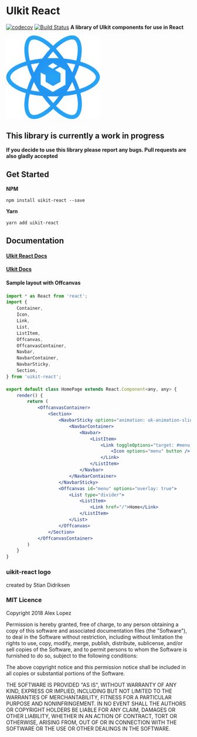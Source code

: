 # UIkit React
[![codecov](https://codecov.io/gh/vacarsu/uikit-react/branch/master/graph/badge.svg)](https://codecov.io/gh/vacarsu/uikit-react)
[![Build Status](https://travis-ci.org/vacarsu/uikit-react.svg?branch=master)](https://travis-ci.org/vacarsu/uikit-react)
**A library of UIkit components for use in React** 

<img src="/images/uikit-react.svg" width="256"/>

## This library is currently a work in progress
**If you decide to use this library please report any bugs. Pull requests are also gladly accepted**

## Get Started
**NPM**
```
npm install uikit-react --save
```
**Yarn**
```
yarn add uikit-react
```

## Documentation
#### [UIkit React Docs](https://vacarsu.github.io/uikit-react)
#### [UIkit Docs](https://getuikit.com/docs/introduction)

#### Sample layout with Offcanvas
```jsx
import * as React from 'react';
import { 
    Container,
    Icon,
    Link,
    List,
    ListItem,
    Offcanvas,
    OffcanvasContainer,
    Navbar,
    NavbarContainer,
    NavbarSticky,
    Section,
} from 'uikit-react';

export default class HomePage extends React.Component<any, any> {
    render() {
        return (
            <OffcanvasContainer>
                <Section>
                    <NavbarSticky options="animation: uk-animation-slide-top; cls-inactive: uk-navbar-transparent uk-light; top: 556;">
                        <NavbarContainer>
                            <Navbar>
                                <ListItem>
                                    <Link toggleOptions="target: #menu;" href="#">
                                        <Icon options="menu" button />
                                    </Link>
                                </ListItem>
                            </Navbar>
                        </NavbarContainer>
                    </NavbarSticky>
                    <Offcanvas id="menu" options="overlay: true">
                        <List type="divider">
                            <ListItem>
                                <Link href="/">Home</Link>
                            </ListItem>
                        </List>
                    </Offcanvas>
                </Section>
            </OffcanvasContainer>
        )
    }
}
```


### uikit-react logo
created by Stian Didriksen

### MIT Licence
Copyright 2018 Alex Lopez

Permission is hereby granted, free of charge, to any person obtaining a copy of this software and associated documentation files (the "Software"), to deal in the Software without restriction, including without limitation the rights to use, copy, modify, merge, publish, distribute, sublicense, and/or sell copies of the Software, and to permit persons to whom the Software is furnished to do so, subject to the following conditions:

The above copyright notice and this permission notice shall be included in all copies or substantial portions of the Software.

THE SOFTWARE IS PROVIDED "AS IS", WITHOUT WARRANTY OF ANY KIND, EXPRESS OR IMPLIED, INCLUDING BUT NOT LIMITED TO THE WARRANTIES OF MERCHANTABILITY, FITNESS FOR A PARTICULAR PURPOSE AND NONINFRINGEMENT. IN NO EVENT SHALL THE AUTHORS OR COPYRIGHT HOLDERS BE LIABLE FOR ANY CLAIM, DAMAGES OR OTHER LIABILITY, WHETHER IN AN ACTION OF CONTRACT, TORT OR OTHERWISE, ARISING FROM, OUT OF OR IN CONNECTION WITH THE SOFTWARE OR THE USE OR OTHER DEALINGS IN THE SOFTWARE.
